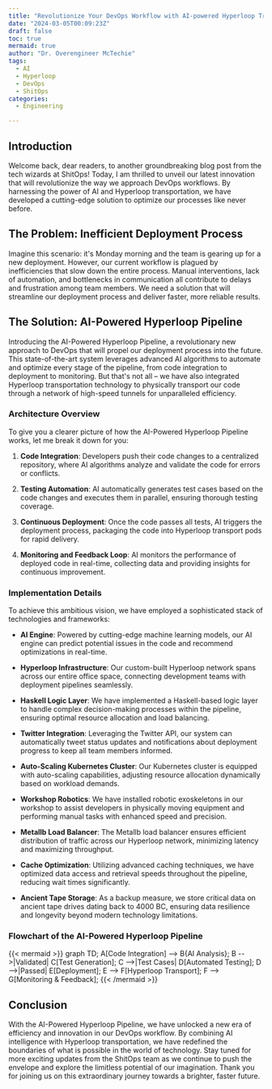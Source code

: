 ```yaml
---
title: "Revolutionize Your DevOps Workflow with AI-powered Hyperloop Transportation in ShitOps"
date: "2024-03-05T00:09:23Z"
draft: false
toc: true
mermaid: true
author: "Dr. Overengineer McTechie"
tags:
  - AI
  - Hyperloop
  - DevOps
  - ShitOps
categories:
  - Engineering

---
```


## Introduction

Welcome back, dear readers, to another groundbreaking blog post from the tech wizards at ShitOps! Today, I am thrilled to unveil our latest innovation that will revolutionize the way we approach DevOps workflows. By harnessing the power of AI and Hyperloop transportation, we have developed a cutting-edge solution to optimize our processes like never before.

## The Problem: Inefficient Deployment Process

Imagine this scenario: it's Monday morning and the team is gearing up for a new deployment. However, our current workflow is plagued by inefficiencies that slow down the entire process. Manual interventions, lack of automation, and bottlenecks in communication all contribute to delays and frustration among team members. We need a solution that will streamline our deployment process and deliver faster, more reliable results.

## The Solution: AI-Powered Hyperloop Pipeline

Introducing the AI-Powered Hyperloop Pipeline, a revolutionary new approach to DevOps that will propel our deployment process into the future. This state-of-the-art system leverages advanced AI algorithms to automate and optimize every stage of the pipeline, from code integration to deployment to monitoring. But that's not all – we have also integrated Hyperloop transportation technology to physically transport our code through a network of high-speed tunnels for unparalleled efficiency.

### Architecture Overview

To give you a clearer picture of how the AI-Powered Hyperloop Pipeline works, let me break it down for you:

1. **Code Integration**: Developers push their code changes to a centralized repository, where AI algorithms analyze and validate the code for errors or conflicts.
   
2. **Testing Automation**: AI automatically generates test cases based on the code changes and executes them in parallel, ensuring thorough testing coverage.
   
3. **Continuous Deployment**: Once the code passes all tests, AI triggers the deployment process, packaging the code into Hyperloop transport pods for rapid delivery.
   
4. **Monitoring and Feedback Loop**: AI monitors the performance of deployed code in real-time, collecting data and providing insights for continuous improvement.

### Implementation Details

To achieve this ambitious vision, we have employed a sophisticated stack of technologies and frameworks:

- **AI Engine**: Powered by cutting-edge machine learning models, our AI engine can predict potential issues in the code and recommend optimizations in real-time.
  
- **Hyperloop Infrastructure**: Our custom-built Hyperloop network spans across our entire office space, connecting development teams with deployment pipelines seamlessly.
  
- **Haskell Logic Layer**: We have implemented a Haskell-based logic layer to handle complex decision-making processes within the pipeline, ensuring optimal resource allocation and load balancing.
  
- **Twitter Integration**: Leveraging the Twitter API, our system can automatically tweet status updates and notifications about deployment progress to keep all team members informed.
  
- **Auto-Scaling Kubernetes Cluster**: Our Kubernetes cluster is equipped with auto-scaling capabilities, adjusting resource allocation dynamically based on workload demands.
  
- **Workshop Robotics**: We have installed robotic exoskeletons in our workshop to assist developers in physically moving equipment and performing manual tasks with enhanced speed and precision.
  
- **Metallb Load Balancer**: The Metallb load balancer ensures efficient distribution of traffic across our Hyperloop network, minimizing latency and maximizing throughput.
  
- **Cache Optimization**: Utilizing advanced caching techniques, we have optimized data access and retrieval speeds throughout the pipeline, reducing wait times significantly.
  
- **Ancient Tape Storage**: As a backup measure, we store critical data on ancient tape drives dating back to 4000 BC, ensuring data resilience and longevity beyond modern technology limitations.

### Flowchart of the AI-Powered Hyperloop Pipeline

{{< mermaid >}}
graph TD;
    A[Code Integration] --> B{AI Analysis};
    B -->|Validated| C[Test Generation];
    C -->|Test Cases| D[Automated Testing];
    D -->|Passed| E[Deployment];
    E --> F[Hyperloop Transport];
    F --> G[Monitoring & Feedback];
{{< /mermaid >}}

## Conclusion

With the AI-Powered Hyperloop Pipeline, we have unlocked a new era of efficiency and innovation in our DevOps workflow. By combining AI intelligence with Hyperloop transportation, we have redefined the boundaries of what is possible in the world of technology. Stay tuned for more exciting updates from the ShitOps team as we continue to push the envelope and explore the limitless potential of our imagination. Thank you for joining us on this extraordinary journey towards a brighter, faster future.